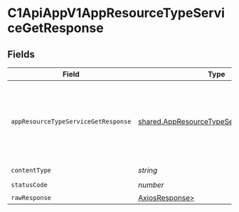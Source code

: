 # C1ApiAppV1AppResourceTypeServiceGetResponse


## Fields

| Field                                                                                                                                                                                                                                                                        | Type                                                                                                                                                                                                                                                                         | Required                                                                                                                                                                                                                                                                     | Description                                                                                                                                                                                                                                                                  |
| ---------------------------------------------------------------------------------------------------------------------------------------------------------------------------------------------------------------------------------------------------------------------------- | ---------------------------------------------------------------------------------------------------------------------------------------------------------------------------------------------------------------------------------------------------------------------------- | ---------------------------------------------------------------------------------------------------------------------------------------------------------------------------------------------------------------------------------------------------------------------------- | ---------------------------------------------------------------------------------------------------------------------------------------------------------------------------------------------------------------------------------------------------------------------------- |
| `appResourceTypeServiceGetResponse`                                                                                                                                                                                                                                          | [shared.AppResourceTypeServiceGetResponse](../../models/shared/appresourcetypeservicegetresponse.md)                                                                                                                                                                         | :heavy_minus_sign:                                                                                                                                                                                                                                                           | The AppResourceTypeServiceGetResponse contains an expanded array containing the expanded values indicated by the expand mask<br/> in the request and an app resource type view containing the resource type and JSONPATHs indicating which objects are where in the expand mask. |
| `contentType`                                                                                                                                                                                                                                                                | *string*                                                                                                                                                                                                                                                                     | :heavy_check_mark:                                                                                                                                                                                                                                                           | N/A                                                                                                                                                                                                                                                                          |
| `statusCode`                                                                                                                                                                                                                                                                 | *number*                                                                                                                                                                                                                                                                     | :heavy_check_mark:                                                                                                                                                                                                                                                           | N/A                                                                                                                                                                                                                                                                          |
| `rawResponse`                                                                                                                                                                                                                                                                | [AxiosResponse>](https://axios-http.com/docs/res_schema)                                                                                                                                                                                                                     | :heavy_minus_sign:                                                                                                                                                                                                                                                           | N/A                                                                                                                                                                                                                                                                          |